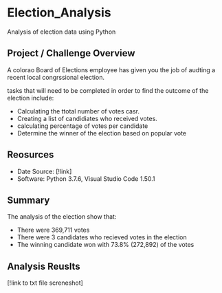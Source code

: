 # Election_Analysis
Analysis of election data using Python 

## Project / Challenge Overview 
A colorao Board of Elections employee has given you the job of audting a recent local congrssional election.  

tasks that will need to be completed in order to find the outcome of the election include: 
- Calculating the ttotal number of votes casr. 
- Creating a list of candidiates who received votes. 
- calculating percentage of votes per candidate 
- Determine the winner of the election based on popular vote

## Reosurces 
- Date Source: [!link]
- Software: Python 3.7.6, Visual Studio Code 1.50.1

## Summary 
The analysis of the election show that: 
- There were 369,711 votes
- There were 3 candidates who recieved votes in the election 
- The winning candidate won with 73.8% (272,892) of the votes 


## Analysis Reuslts 
[!link to txt file screneshot]